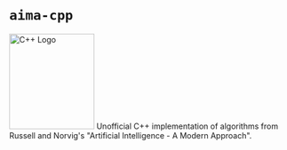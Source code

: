 # `aima-cpp`
<img src="https://raw.githubusercontent.com/isocpp/logos/master/cpp_logo.png" alt="C++ Logo" width="153" height="172" />
Unofficial C++ implementation of algorithms from Russell and Norvig's "Artificial Intelligence - A Modern Approach".
